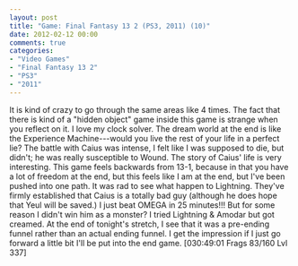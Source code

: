 ```yaml
---
layout: post
title: "Game: Final Fantasy 13 2 (PS3, 2011) (10)"
date: 2012-02-12 00:00
comments: true
categories:
- "Video Games"
- "Final Fantasy 13 2"
- "PS3"
- "2011"
---
```


It is kind of crazy to go through the same areas like 4 times. The
fact that there is kind of a "hidden object" game inside this game
is strange when you reflect on it. I love my clock solver. The
dream world at the end is like the Experience Machine---would you
live the rest of your life in a perfect lie?  The battle with
Caius was intense, I felt like I was supposed to die, but didn't;
he was really susceptible to Wound. The story of Caius' life is
very interesting. This game feels backwards from 13-1, because in
that you have a lot of freedom at the end, but this feels like I
am at the end, but I've been pushed into one path. It was rad to
see what happen to Lightning. They've firmly established that
Caius is a totally bad guy (although he does hope that Yeul will
be saved.) I just beat OMEGA in 25 minutes!!! But for some reason
I didn't win him as a monster? I tried Lightning & Amodar but got
creamed. At the end of tonight's stretch, I see that it was a
pre-ending funnel rather than an actual ending funnel. I get the
impression if I just go forward a little bit I'll be put into the
end game. [030:49:01 Frags 83/160 Lvl 337]
